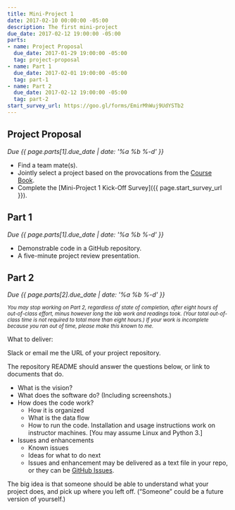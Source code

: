 ```yaml
---
title: Mini-Project 1
date: 2017-02-10 00:00:00 -05:00
description: The first mini-project
due_date: 2017-02-12 19:00:00 -05:00
parts:
- name: Project Proposal
  due_date: 2017-01-29 19:00:00 -05:00
  tag: project-proposal
- name: Part 1
  due_date: 2017-02-01 19:00:00 -05:00
  tag: part-1
- name: Part 2
  due_date: 2017-02-12 19:00:00 -05:00
  tag: part-2
start_survey_url: https://goo.gl/forms/EmirMhWuj9UdYSTb2
---
```


## Project Proposal

<i>Due {{ page.parts[1].due_date | date: '%a %b %-d' }}</i>

* Find a team mate(s).
* Jointly select a project based on the provocations from the [Course Book](/files/HtL_web-book-1.pdf).
* Complete the [Mini-Project 1 Kick-Off Survey]({{ page.start_survey_url }}).


## Part 1

<i>Due {{ page.parts[1].due_date | date: '%a %b %-d' }}</i>

* Demonstrable code in a GitHub repository.
* A five-minute project review presentation.


## Part 2

<i>Due {{ page.parts[2].due_date | date: '%a %b %-d' }}</i>

<i><small>You may stop working on Part 2, regardless of state of completion, after eight hours of out-of-class effort, minus however long the lab work and readings took. (Your total out-of-class time is not required to total more than eight hours.)
If your work is incomplete because you ran out of time, please make this known to me.</small></i>

What to deliver:

Slack or email me the URL of your project repository.

The repository README should answer the questions below, or link to documents that do.

* What is the vision?
* What does the software do? (Including screenshots.)
* How does the code work?
  * How it is organized
  * What is the data flow
  * How to run the code. Installation and usage instructions work on instructor machines. [You may assume Linux and Python 3.]
* Issues and enhancements
  * Known issues
  * Ideas for what to do next
  * Issues and enhancement may be delivered as a text file in your repo, or they can be [GitHub Issues](https://guides.github.com/features/issues/).

The big idea is that someone should be able to understand what your project does, and pick up where you left off. (“Someone” could be a future version of yourself.)
